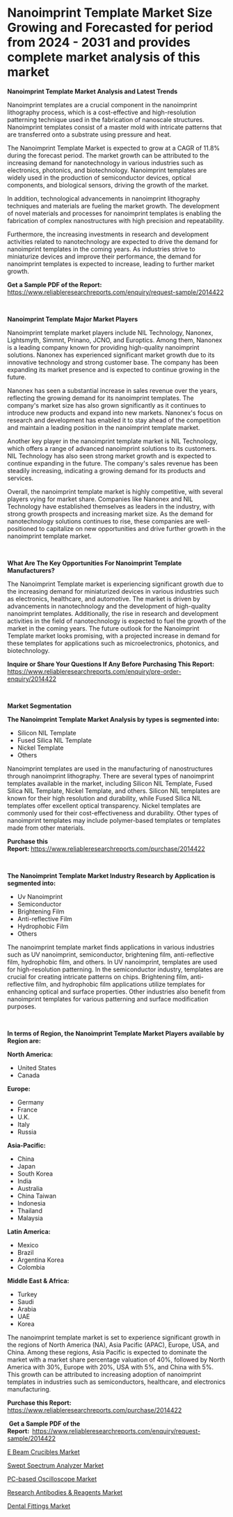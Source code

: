<p><h1>Nanoimprint Template Market Size Growing and Forecasted for period from 2024 - 2031 and provides complete market analysis of this market</h1></p><p><strong>Nanoimprint Template Market Analysis and Latest Trends</strong></p>
<p><p>Nanoimprint templates are a crucial component in the nanoimprint lithography process, which is a cost-effective and high-resolution patterning technique used in the fabrication of nanoscale structures. Nanoimprint templates consist of a master mold with intricate patterns that are transferred onto a substrate using pressure and heat.</p><p>The Nanoimprint Template Market is expected to grow at a CAGR of 11.8% during the forecast period. The market growth can be attributed to the increasing demand for nanotechnology in various industries such as electronics, photonics, and biotechnology. Nanoimprint templates are widely used in the production of semiconductor devices, optical components, and biological sensors, driving the growth of the market.</p><p>In addition, technological advancements in nanoimprint lithography techniques and materials are fueling the market growth. The development of novel materials and processes for nanoimprint templates is enabling the fabrication of complex nanostructures with high precision and repeatability.</p><p>Furthermore, the increasing investments in research and development activities related to nanotechnology are expected to drive the demand for nanoimprint templates in the coming years. As industries strive to miniaturize devices and improve their performance, the demand for nanoimprint templates is expected to increase, leading to further market growth.</p></p>
<p><strong>Get a Sample PDF of the Report:&nbsp;</strong> <a href="https://www.reliableresearchreports.com/enquiry/request-sample/2014422">https://www.reliableresearchreports.com/enquiry/request-sample/2014422</a></p>
<p>&nbsp;</p>
<p><strong>Nanoimprint Template Major Market Players</strong></p>
<p><p>Nanoimprint template market players include NIL Technology, Nanonex, Lightsmyth, Simmnt, Prinano, JCNO, and Europtics. Among them, Nanonex is a leading company known for providing high-quality nanoimprint solutions. Nanonex has experienced significant market growth due to its innovative technology and strong customer base. The company has been expanding its market presence and is expected to continue growing in the future.</p><p>Nanonex has seen a substantial increase in sales revenue over the years, reflecting the growing demand for its nanoimprint templates. The company's market size has also grown significantly as it continues to introduce new products and expand into new markets. Nanonex's focus on research and development has enabled it to stay ahead of the competition and maintain a leading position in the nanoimprint template market.</p><p>Another key player in the nanoimprint template market is NIL Technology, which offers a range of advanced nanoimprint solutions to its customers. NIL Technology has also seen strong market growth and is expected to continue expanding in the future. The company's sales revenue has been steadily increasing, indicating a growing demand for its products and services.</p><p>Overall, the nanoimprint template market is highly competitive, with several players vying for market share. Companies like Nanonex and NIL Technology have established themselves as leaders in the industry, with strong growth prospects and increasing market size. As the demand for nanotechnology solutions continues to rise, these companies are well-positioned to capitalize on new opportunities and drive further growth in the nanoimprint template market.</p></p>
<p>&nbsp;</p>
<p><strong>What Are The Key Opportunities For Nanoimprint Template Manufacturers?</strong></p>
<p><p>The Nanoimprint Template market is experiencing significant growth due to the increasing demand for miniaturized devices in various industries such as electronics, healthcare, and automotive. The market is driven by advancements in nanotechnology and the development of high-quality nanoimprint templates. Additionally, the rise in research and development activities in the field of nanotechnology is expected to fuel the growth of the market in the coming years. The future outlook for the Nanoimprint Template market looks promising, with a projected increase in demand for these templates for applications such as microelectronics, photonics, and biotechnology.</p></p>
<p><strong>Inquire or Share Your Questions If Any Before Purchasing This Report:</strong> <a href="https://www.reliableresearchreports.com/enquiry/pre-order-enquiry/2014422">https://www.reliableresearchreports.com/enquiry/pre-order-enquiry/2014422</a></p>
<p>&nbsp;</p>
<p><strong>Market Segmentation</strong></p>
<p><strong>The Nanoimprint Template Market Analysis by types is segmented into:</strong></p>
<p><ul><li>Silicon NIL Template</li><li>Fused Silica NIL Template</li><li>Nickel Template</li><li>Others</li></ul></p>
<p><p>Nanoimprint templates are used in the manufacturing of nanostructures through nanoimprint lithography. There are several types of nanoimprint templates available in the market, including Silicon NIL Template, Fused Silica NIL Template, Nickel Template, and others. Silicon NIL templates are known for their high resolution and durability, while Fused Silica NIL templates offer excellent optical transparency. Nickel templates are commonly used for their cost-effectiveness and durability. Other types of nanoimprint templates may include polymer-based templates or templates made from other materials.</p></p>
<p><strong>Purchase this Report:&nbsp;</strong><a href="https://www.reliableresearchreports.com/purchase/2014422">https://www.reliableresearchreports.com/purchase/2014422</a></p>
<p>&nbsp;</p>
<p><strong>The Nanoimprint Template Market Industry Research by Application is segmented into:</strong></p>
<p><ul><li>Uv Nanoimprint</li><li>Semiconductor</li><li>Brightening Film</li><li>Anti-reflective Film</li><li>Hydrophobic Film</li><li>Others</li></ul></p>
<p><p>The nanoimprint template market finds applications in various industries such as UV nanoimprint, semiconductor, brightening film, anti-reflective film, hydrophobic film, and others. In UV nanoimprint, templates are used for high-resolution patterning. In the semiconductor industry, templates are crucial for creating intricate patterns on chips. Brightening film, anti-reflective film, and hydrophobic film applications utilize templates for enhancing optical and surface properties. Other industries also benefit from nanoimprint templates for various patterning and surface modification purposes.</p></p>
<p>&nbsp;</p>
<p><strong>In terms of Region, the Nanoimprint Template Market Players available by Region are:</strong></p>
<p>
    <p> <strong> North America: </strong>
        <ul>
            <li>United States</li>
            <li>Canada</li>
        </ul>
        </p> 
    <p> <strong> Europe: </strong>
        <ul>
            <li>Germany</li>
            <li>France</li>
            <li>U.K.</li>
            <li>Italy</li>
            <li>Russia</li>
        </ul>
        </p> 
    <p> <strong> Asia-Pacific: </strong>
        <ul>
            <li>China</li>
            <li>Japan</li>
            <li>South Korea</li>
            <li>India</li>
            <li>Australia</li>
            <li>China Taiwan</li>
            <li>Indonesia</li>
            <li>Thailand</li>
            <li>Malaysia</li>
        </ul>
        </p> 
    <p> <strong> Latin America: </strong>
        <ul>
            <li>Mexico</li>
            <li>Brazil</li>
            <li>Argentina Korea</li>
            <li>Colombia</li>
        </ul>
        </p> 
    <p> <strong> Middle East & Africa: </strong>
        <ul>
            <li>Turkey</li>
            <li>Saudi</li>
            <li>Arabia</li>
            <li>UAE</li>
            <li>Korea</li>
        </ul>
    </p>
    </p>
<p><p>The nanoimprint template market is set to experience significant growth in the regions of North America (NA), Asia Pacific (APAC), Europe, USA, and China. Among these regions, Asia Pacific is expected to dominate the market with a market share percentage valuation of 40%, followed by North America with 30%, Europe with 20%, USA with 5%, and China with 5%. This growth can be attributed to increasing adoption of nanoimprint templates in industries such as semiconductors, healthcare, and electronics manufacturing.</p></p>
<p><strong>Purchase this Report: </strong><a href="https://www.reliableresearchreports.com/purchase/2014422">https://www.reliableresearchreports.com/purchase/2014422</a></p>
<p>&nbsp;<strong>Get a Sample PDF of the Report:&nbsp;&nbsp;</strong><a href="https://www.reliableresearchreports.com/enquiry/request-sample/2014422">https://www.reliableresearchreports.com/enquiry/request-sample/2014422</a></p>
<p><strong></strong></p>
<p><p><a href="https://view.publitas.com/reportprime-1/e-beam-crucibles-market-size-reflecting-a-forecast-till-2031-market-by-type-by-application-and-by-geography/">E Beam Crucibles Market</a></p><p><a href="https://view.publitas.com/reportprime-1/swept-spectrum-analyzer-market-size-market-trends-and-growth-outlook-forecasted-for-period-from-2024-to-2031/">Swept Spectrum Analyzer Market</a></p><p><a href="https://adventurous-uranium-ef9.notion.site/PC-based-Oscilloscope-Market-Furnish-Information-about-Market-Size-Market-Share-Market-Dynamics-a-553715193c8a4d8691dcd9bda498922c">PC-based Oscilloscope Market</a></p><p><a href="https://carnation-joke-41f.notion.site/Research-Antibodies-Reagents-Market-Share-Market-New-Trends-Analysis-Report-By-Type-By-Applicat-c931d188e2324b38b218a8532ad679d3">Research Antibodies & Reagents Market</a></p><p><a href="https://extreme-scabiosa-c81.notion.site/Dental-Fittings-Market-Analysis-Examines-its-Scope-on-Growth-Opportunities-and-Forecasted-Trends-Sp-9d941efa1404421599a9d378e62e8ba0">Dental Fittings Market</a></p></p>
